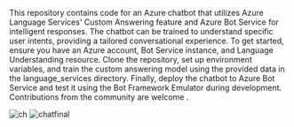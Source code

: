 This repository contains code for an Azure chatbot that utilizes Azure Language Services' Custom Answering feature and Azure Bot Service for intelligent responses. The chatbot can be trained to understand specific user intents, providing a tailored conversational experience. To get started, ensure you have an Azure account, Bot Service instance, and Language Understanding resource. Clone the repository, set up environment variables, and train the custom answering model using the provided data in the language_services directory. Finally, deploy the chatbot to Azure Bot Service and test it using the Bot Framework Emulator during development. Contributions from the community are welcome .


![ch](https://github.com/akshrasingh/azuree3/assets/110145062/edf39001-9ee8-43dc-9407-69b102760ec1)
![chatfinal](https://github.com/akshrasingh/azuree3/assets/110145062/e22f3b4b-f2a2-48a4-a8ff-a5e0fdb50e61)
